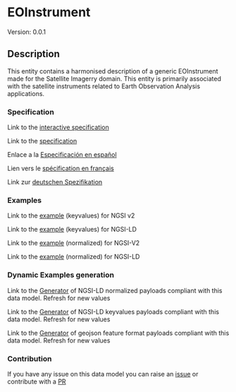 # EOInstrument
Version: 0.0.1

## Description 

This entity contains a harmonised description of a generic EOInstrument made for the Satellite Imagerry domain. This entity is primarily associated with the satellite instruments related to Earth Observation Analysis applications.
### Specification

Link to the [interactive specification](https://swagger.lab.fiware.org/?url=https://raw.githubusercontent.com/smart-data-models/dataModel.SatelliteImagery/master/EOInstrument/swagger.yaml)

Link to the [specification](https://github.com/smart-data-models/dataModel.SatelliteImagery/blob/master/EOInstrument/doc/spec.md)

Enlace a la [Especificación en español](https://github.com/smart-data-models/dataModel.SatelliteImagery/blob/master/EOInstrument/doc/spec_ES.md)

Lien vers le [spécification en français](https://github.com/smart-data-models/dataModel.SatelliteImagery/blob/master/EOInstrument/doc/spec_FR.md)

Link zur [deutschen Spezifikation](https://github.com/smart-data-models/dataModel.SatelliteImagery/blob/master/EOInstrument/doc/spec_DE.md)
### Examples

Link to the [example](https://github.com/smart-data-models/dataModel.SatelliteImagery/blob/master/EOInstrument/examples/example.json) (keyvalues) for NGSI v2

Link to the [example](https://github.com/smart-data-models/dataModel.SatelliteImagery/blob/master/EOInstrument/examples/example.jsonld) (keyvalues) for NGSI-LD

Link to the [example](https://github.com/smart-data-models/dataModel.SatelliteImagery/blob/master/EOInstrument/examples/example-normalized.json) (normalized) for NGSI-V2

Link to the [example](https://github.com/smart-data-models/dataModel.SatelliteImagery/blob/master/EOInstrument/examples/example-normalized.jsonld) (normalized) for NGSI-LD
### Dynamic Examples generation

Link to the [Generator](https://smartdatamodels.org/extra/ngsi-ld_generator.php?schemaUrl=https://raw.githubusercontent.com/smart-data-models/dataModel.SatelliteImagery/master/EOInstrument/schema.json&email=info@smartdatamodels.org) of NGSI-LD normalized payloads compliant with this data model. Refresh for new values

Link to the [Generator](https://smartdatamodels.org/extra/ngsi-ld_generator_keyvalues.php?schemaUrl=https://raw.githubusercontent.com/smart-data-models/dataModel.SatelliteImagery/master/EOInstrument/schema.json&email=info@smartdatamodels.org) of NGSI-LD keyvalues payloads compliant with this data model. Refresh for new values

Link to the [Generator](https://smartdatamodels.org/extra/geojson_features_generator_v1.0.php?schemaUrl=https://raw.githubusercontent.com/smart-data-models/dataModel.SatelliteImagery/master/EOInstrument/schema.json&email=info@smartdatamodels.org) of geojson feature format payloads compliant with this data model. Refresh for new values
### Contribution

 If you have any issue on this data model you can raise an [issue](https://github.com/smart-data-models/dataModel.SatelliteImagery/issues)  or contribute with a [PR](https://github.com/smart-data-models/dataModel.SatelliteImagery/pulls)